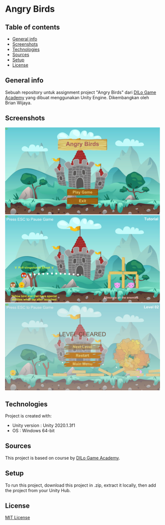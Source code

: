 # Angry Birds

## Table of contents
* [General info](#general-info)
* [Screenshots](#screenshots)
* [Technologies](#technologies)
* [Sources](#sources)
* [Setup](#setup)
* [License](#license)

## General info
Sebuah repository untuk assignment project "Angry Birds" dari [DILo Game Academy](https://academy.dilo.id) yang dibuat menggunakan Unity Engine.
Dikembangkan oleh Brian Wijaya.

## Screenshots
![alt text](https://github.com/briannzw/Angry-Birds/blob/master/Screenshots/Screenshot%201.png "Screenshot 1")
![alt text](https://github.com/briannzw/Angry-Birds/blob/master/Screenshots/Screenshot%202.png "Screenshot 2")
![alt text](https://github.com/briannzw/Angry-Birds/blob/master/Screenshots/Screenshot%203.png "Screenshot 3")
	
## Technologies
Project is created with:
* Unity version : Unity 2020.1.3f1
* OS : Windows 64-bit

## Sources
This project is based on course by [DILo Game Academy](https://academy.dilo.id).
	
## Setup
To run this project, download this project in .zip, extract it locally, then add the project from your Unity Hub.

## License
[MIT License](https://github.com/briannzw/Angry-Birds/blob/master/LICENSE)
